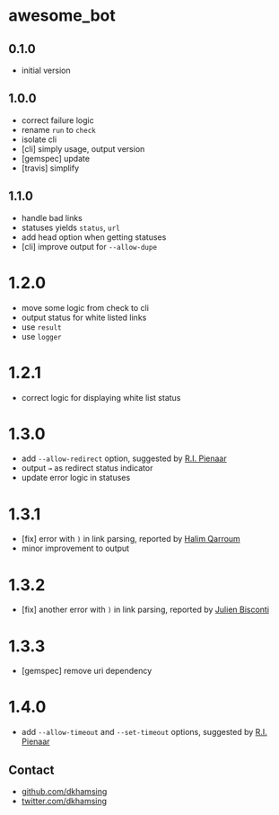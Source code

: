 # awesome_bot

## 0.1.0

- initial version

## 1.0.0

- correct failure logic
- rename `run` to `check`
- isolate cli
- [cli] simply usage, output version
- [gemspec] update
- [travis] simplify

## 1.1.0

- handle bad links
- statuses yields `status`, `url`
- add head option when getting statuses
- [cli] improve output for `--allow-dupe`

# 1.2.0

- move some logic from check to cli
- output status for white listed links
- use `result`
- use `logger`

# 1.2.1

- correct logic for displaying white list status

# 1.3.0

- add `--allow-redirect` option, suggested by [R.I. Pienaar][]
- output `→` as redirect status indicator
- update error logic in statuses

# 1.3.1

- [fix] error with `)` in link parsing, reported by [Halim Qarroum](https://github.com/HQarroum)
- minor improvement to output

# 1.3.2

- [fix] another error with `)` in link parsing, reported by [Julien Bisconti](https://github.com/veggiemonk)

# 1.3.3

- [gemspec] remove uri dependency

# 1.4.0

- add `--allow-timeout` and `--set-timeout` options, suggested by [R.I. Pienaar][]

## Contact

- [github.com/dkhamsing](https://github.com/dkhamsing)
- [twitter.com/dkhamsing](https://twitter.com/dkhamsing)

[R.I. Pienaar]:https://github.com/ripienaar
